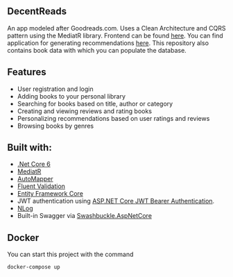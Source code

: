 ## DecentReads
An app modeled after Goodreads.com. Uses a Clean Architecture and CQRS pattern using the MediatR library. 
Frontend can be found [here](https://github.com/ravvvck/DecentReadsFrontend).
You can find application for generating recommendations [here](https://github.com/ravvvck/recommender). This repository also contains book data with which you can populate the database.

## Features
- User registration and login
- Adding books to your personal library
- Searching for books based on title, author or category
- Creating and viewing reviews and rating books
- Personalizing recommendations based on user ratings and reviews
- Browsing books by genres


## Built with:
- [.Net Core 6](https://dotnet.microsoft.com/en-us/download/dotnet/6.0)
- [MediatR](https://github.com/jbogard/MediatR)
- [AutoMapper](http://automapper.org)
- [Fluent Validation](https://github.com/JeremySkinner/FluentValidation)
- [Entity Framework Core](https://docs.microsoft.com/en-us/ef/) 
- JWT authentication using [ASP.NET Core JWT Bearer Authentication](https://github.com/aspnet/Security/tree/master/src/Microsoft.AspNetCore.Authentication.JwtBearer).
- [NLog](https://nlog-project.org/)
- Built-in Swagger via [Swashbuckle.AspNetCore](https://github.com/domaindrivendev/Swashbuckle.AspNetCore)

## Docker
You can start this project with the command
```console
docker-compose up
```

